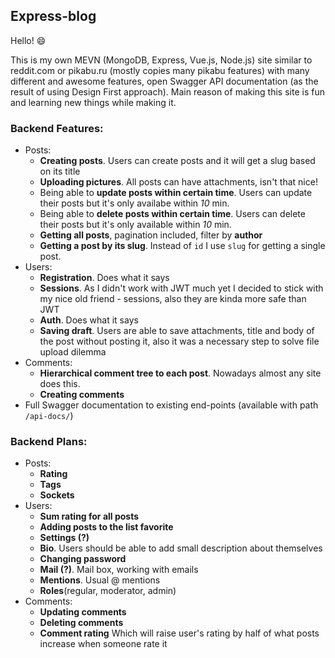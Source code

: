 ## Express-blog

Hello! :smile: 

This is my own MEVN (MongoDB, Express, Vue.js, Node.js) site similar to reddit.com or pikabu.ru (mostly copies many pikabu features) with many different and awesome features, open Swagger API documentation (as the result of using Design First approach). Main reason of making this site is fun and learning new things while making it.


### Backend Features:
- Posts:
	- **Creating posts**. Users can create posts and it will get a slug based on its title
	- **Uploading pictures**. All posts can have attachments, isn't that nice!
	- Being able to **update posts within certain time**. Users can update their posts but it's only availabe within *10* min.
	- Being able to **delete posts within certain time**. Users can delete their posts but it's only available within *10* min.
	- **Getting all posts**, pagination included, filter by **author**
	- **Getting a post by its slug**. Instead of `id` I use `slug` for getting a single post.
- Users: 
	- **Registration**. Does what it says
	- **Sessions**. As I didn't work with JWT much yet I decided to stick with my nice old friend - sessions, also they are kinda more safe than JWT
	- **Auth**. Does what it says
	- **Saving draft**. Users are able to save attachments, title and body of the post without posting it, also it was a necessary step to solve file upload dilemma
- Comments:
	- **Hierarchical comment tree to each post**. Nowadays almost any site does this.
	- **Creating comments**
- Full Swagger documentation to existing end-points (available with path `/api-docs/`)

### Backend Plans:

- Posts:
	- **Rating**
	- **Tags**
	- **Sockets**
- Users:
	- **Sum rating for all posts**
	- **Adding posts to the list favorite**
	- **Settings (?)**
	- **Bio**. Users should be able to add small description about themselves 
	- **Changing password**
	- **Mail (?)**. Mail box, working with emails
	- **Mentions**. Usual @ mentions
	- **Roles**(regular, moderator, admin)
- Comments:
	- **Updating comments**
	- **Deleting comments**
	- **Comment rating** Which will raise user's rating by half of what posts increase when someone rate it